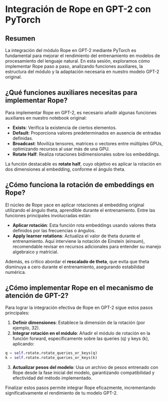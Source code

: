 # Integración de Rope en GPT-2 con PyTorch

## Resumen

La integración del módulo Rope en GPT-2 mediante PyTorch es fundamental para mejorar el rendimiento del entrenamiento en modelos de procesamiento del lenguaje natural. En esta sesión, exploramos cómo implementar Rope paso a paso, analizando funciones auxiliares, la estructura del módulo y la adaptación necesaria en nuestro modelo GPT-2 original.

## ¿Qué funciones auxiliares necesitas para implementar Rope?

Para implementar Rope en GPT-2, es necesario añadir algunas funciones auxiliares en nuestro notebook original:

* **Exists**: Verifica la existencia de ciertos elementos.
* **Default**: Proporciona valores predeterminados en ausencia de entradas definidas.
* **Broadcast**: Moviliza tensores, matrices o vectores entre múltiples GPUs, optimizando recursos al usar más de una GPU.
* **Rotate Half**: Realiza rotaciones bidimensionales sobre los embeddings.

La función destacable es **rotate half**, cuyo objetivo es aplicar la rotación en dos dimensiones al embedding, conforme el ángulo theta.

## ¿Cómo funciona la rotación de embeddings en Rope?

El núcleo de Rope yace en aplicar rotaciones al embedding original utilizando el ángulo theta, aprendible durante el entrenamiento. Entre las funciones principales involucradas están:

* **Aplicar rotación**: Esta función rota embeddings usando valores theta definidos por las frecuencias o ángulos.
* **Apply learner rotations**: Actualiza el valor de theta durante el entrenamiento. Aquí interviene la notación de Einstein (einsum), recomendable revisar en recursos adicionales para entender su manejo algebraico y matricial.

Además, es crítico abordar el **rescalado de theta**, que evita que theta disminuya a cero durante el entrenamiento, asegurando estabilidad numérica.

## ¿Cómo implementar Rope en el mecanismo de atención de GPT-2?

Para lograr la integración efectiva de Rope en GPT-2 sigue estos pasos principales:

1. **Definir dimensiones**: Establece la dimensión de la rotación (por ejemplo, 32).
2. **Integrar rotación en el módulo**: Añadir el módulo de rotación en la función forward, específicamente sobre las queries (q) y keys (k), aplicando:

```Python
q = self.rotate.rotate_queries_or_keys(q)
k = self.rotate.rotate_queries_or_keys(k)
```

3. **Actualizar pesos del modelo**: Usa un archivo de pesos entrenado con Rope desde la fase inicial del modelo, garantizando compatibilidad y efectividad del método implementado.

Finalizar estos pasos permite integrar Rope eficazmente, incrementando significativamente el rendimiento de tu modelo GPT-2.